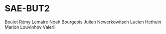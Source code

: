 # SAE-BUT2

Boulet Rémy
Lemaire Noah
Bourgeois Julien
Newerkowitsch Lucien
Hethuin Marion 
Louvinhov Valerii
